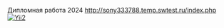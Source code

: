 Дипломная работа 2024
http://sony333788.temp.swtest.ru/index.php
[![Yii2](https://img.shields.io/badge/Powered_by-Yii_Framework-green.svg?style=flat)](https://www.yiiframework.com/)
